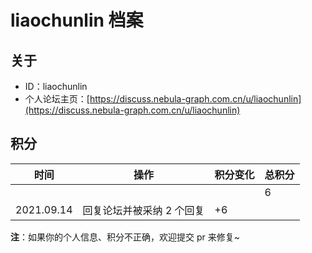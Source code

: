# liaochunlin 档案

## 关于

- ID：liaochunlin
- 个人论坛主页：[https://discuss.nebula-graph.com.cn/u/liaochunlin](https://discuss.nebula-graph.com.cn/u/liaochunlin)

## 积分

| 时间 | 操作 | 积分变化 | 总积分  |
| --- | --- | --- | --- |
|  |  |  | 6 |
| 2021.09.14 | 回复论坛并被采纳 2 个回复 | +6 |  |

**注**：如果你的个人信息、积分不正确，欢迎提交 pr 来修复~